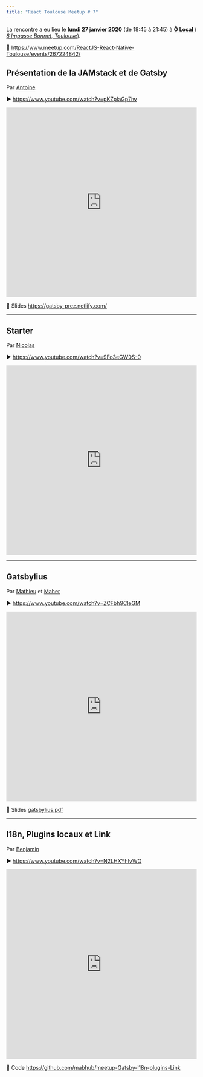 ```yaml
---
title: "React Toulouse Meetup # 7"
---
```


La rencontre a eu lieu le **lundi 27 janvier 2020** (de 18:45 à 21:45) à [**Ô Local** (
_8 Impasse Bonnet, Toulouse_)](https://www.openstreetmap.org/node/2026373351).

📍 https://www.meetup.com/ReactJS-React-Native-Toulouse/events/267224842/

## Présentation de la JAMstack et de Gatsby

Par [Antoine](https://github.com/antoinerousseau)

▶️ <https://www.youtube.com/watch?v=pKZplaGp7lw>

<iframe width="100%" height="500" scrolling="no" frameborder="0" allow="autoplay; encrypted-media" allowfullscreen src="https://www.youtube.com/embed/pKZplaGp7lw"></iframe>

📄 Slides <https://gatsby-prez.netlify.com/>

---

## Starter

Par [Nicolas](https://twitter.com/robustacode)

▶️ <https://www.youtube.com/watch?v=9Fo3eGW0S-0>

<iframe width="100%" height="500" scrolling="no" frameborder="0" allow="autoplay; encrypted-media" allowfullscreen src="https://www.youtube.com/embed/9Fo3eGW0S-0"></iframe>

---

## Gatsbylius

Par [Mathieu](https://github.com/imhaage) et [Maher](https://github.com/misnard)

▶️ <https://www.youtube.com/watch?v=ZCFbh9CleGM>

<iframe width="100%" height="500" scrolling="no" frameborder="0" allow="autoplay; encrypted-media" allowfullscreen src="https://www.youtube.com/embed/ZCFbh9CleGM"></iframe>

📄 Slides [gatsbylius.pdf](/assets/gatsbylius.pdf)

---

## I18n, Plugins locaux et Link

Par [Benjamin](https://github.com/mabhub)

▶️ <https://www.youtube.com/watch?v=N2LHXYhIvWQ>

<iframe width="100%" height="500" scrolling="no" frameborder="0" allow="autoplay; encrypted-media" allowfullscreen src="https://www.youtube.com/embed/N2LHXYhIvWQ"></iframe>

📄 Code <https://github.com/mabhub/meetup-Gatsby-i18n-plugins-Link>
